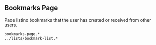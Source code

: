 Bookmarks Page
--------------
Page listing bookmarks that the user has created or received from other users.

```match
bookmarks-page.*
../lists/bookmark-list.*
```

[icon]: fa://fa-file-text/#80ffcf
